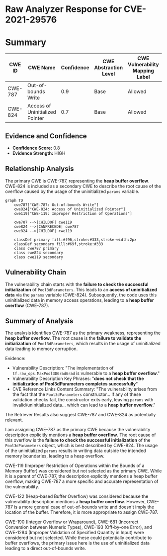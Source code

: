 # Raw Analyzer Response for CVE-2021-29576

# Summary
| CWE ID | CWE Name | Confidence | CWE Abstraction Level | CWE Vulnerability Mapping Label | CWE-Vulnerability Mapping Notes |
|---|---|---|---|---|---|
| CWE-787 | Out-of-bounds Write | 0.9 | Base | Allowed | Primary CWE |
| CWE-824 | Access of Uninitialized Pointer | 0.7 | Base | Allowed | Secondary Candidate |

## Evidence and Confidence

*   **Confidence Score:** 0.8
*   **Evidence Strength:** HIGH

## Relationship Analysis
The primary CWE is CWE-787, representing the **heap buffer overflow**. CWE-824 is included as a secondary CWE to describe the root cause of the overflow caused by the usage of the uninitialized `params` variable.

```mermaid
graph TD
    cwe787["CWE-787: Out-of-bounds Write"]
    cwe824["CWE-824: Access of Uninitialized Pointer"]
    cwe119["CWE-119: Improper Restriction of Operations"]

    cwe787 -->|CHILDOF| cwe119
    cwe824 -->|CANPRECEDE| cwe787
    cwe824 -->|CHILDOF| cwe119

    classDef primary fill:#f96,stroke:#333,stroke-width:2px
    classDef secondary fill:#69f,stroke:#333
    class cwe787 primary
    class cwe824 secondary
    class cwe119 secondary
```

## Vulnerability Chain
The vulnerability chain starts with the **failure to check the successful initialization** of `Pool3dParameters`. This leads to an **access of uninitialized data** via the `params` variable (CWE-824). Subsequently, the code uses this uninitialized data in memory access operations, leading to a **heap buffer overflow** (CWE-787).

## Summary of Analysis
The analysis identifies CWE-787 as the primary weakness, representing the **heap buffer overflow**. The root cause is the **failure to validate the initialization** of `Pool3dParameters`, which results in the usage of uninitialized data leading to memory corruption.

Evidence:

*   Vulnerability Description: "The implementation of `tf.raw_ops.MaxPool3DGradGrad` is vulnerable to a **heap buffer overflow**."
*   Vulnerability Description Key Phrases: "**does not check that the initialization of Pool3dParameters completes successfully**"
*   CVE Reference Links Content Summary: "The vulnerability arises from the fact that the `Pool3dParameters` constructor... If any of these validation checks fail, the constructor exits early, leaving `params` with invalid/uninitialized data... which can lead to a **heap buffer overflow**."

The Retriever Results also suggest CWE-787 and CWE-824 as potentially relevant.

I am assigning CWE-787 as the primary CWE because the vulnerability description explicitly mentions a **heap buffer overflow**. The root cause of this overflow is the **failure to check the successful initialization** of the `Pool3dParameters` object, which is best described by CWE-824. The usage of the uninitialized `params` results in writing data outside the intended memory boundaries, leading to a heap overflow.

CWE-119 (Improper Restriction of Operations within the Bounds of a Memory Buffer) was considered but not selected as the primary CWE. While it is a parent of CWE-787, the description explicitly mentions a heap buffer overflow, making CWE-787 a more specific and accurate representation of the vulnerability.

CWE-122 (Heap-based Buffer Overflow) was considered because the vulnerability description mentions a **heap buffer overflow**. However, CWE-787 is a more general case of out-of-bounds write and doesn't imply the location of the buffer. Therefore, it is more appropriate to assign CWE-787.

CWE-190 (Integer Overflow or Wraparound), CWE-681 (Incorrect Conversion between Numeric Types), CWE-193 (Off-by-one Error), and CWE-1284 (Improper Validation of Specified Quantity in Input) were considered but not selected. While these could potentially contribute to buffer overflows, the primary issue here is the use of uninitialized data leading to a direct out-of-bounds write.